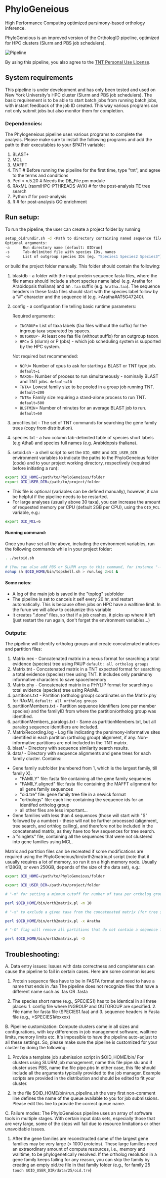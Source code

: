 # PhyloGeneious
 High Performance Computing optimized parsimony-based orthology inference.

PhyloGeneious is an improved version of the OrthologID pipeline, optimized for HPC clusters (Slurm and PBS job schedulers).

![Pipeline](Pipeline_steps.png)

By using this pipeline, you also agree to the [TNT Personal Use License](https://www.lillo.org.ar/phylogeny/tnt/files/LicenseAgreement_1.5.htm).

## System requirements
This pipeline is under development and has only been tested and used on New York University's HPC cluster (Slurm and PBS job schedulers). The basic requirement is to be able to start batch jobs from
running batch jobs, with instant feedback of the job ID created. This way
various programs can not only submit jobs but also monitor them for
completion.

### Dependencies:

The Phylogeneious pipeline uses various programs to complete the analysis. Please make sure to install the following programs and add the path to their executables to your $PATH variable:

1.  BLAST+ 
2.  MCL
3.  MAFFT
4.  TNT # Before running the pipeline for the first time, type "tnt", and agree to the terms and conditions
5.  Perl > v.5.20 # Needs the DB_File.pm module
6.  RAxML (raxmlHPC-PTHREADS-AVX) # for the post-analysis TE tree search
7.  Python # for post-analysis
8.  R # for post-analysis GO enrichment

## Run setup:

To run the pipeline, the user can create a project folder by running  
```sh
setup_oidrundir.sh -d <Path to directory containing named sequence files> 
Optional arguments:
-a      Run directory name [default: OIDrun]
-s      Tab-delimited file with species IDs, names
-o      List of outgroup species IDs [eg. "Species1 Species2 Species3"]
```
or build the project folder manually. This folder should contain the following:
1. blastdb - a folder with the input protein sequence fasta files, where the file names should include a short species name label (e.g. Aratha for Arabidopsis thaliana) and an `.faa` suffix (e.g. `Aratha.faa`). The sequence headers in these fasta files should start with the species label follow by a "#" character and the sequence id (e.g. >Aratha#AT5G47240).
2. config - a configuration file telling basic runtime parameters:

   Required arguments:

   - `INGROUP`= List of taxa labels (faa files without the suffix) for the ingroup taxa separated by spaces.
   - `OUTGROUP`= At least one faa file (without suffix) for an outgroup taxon.
   - `HPC`= S (slurm) or P (pbs) - which job scheduling system is supported by the HPC system.

   Not required but recommended:

   - `NCPU`= Number of cpus to ask for starting a BLAST or TNT type job. `default=1`
   - `MAXQS`= Number of process to run simultaneously - nominally BLAST and TNT jobs. `default=10`
   - `TNTA`= Lowest family size to be pooled in a group job running TNT. `default=200`
   - `TNTB`= Family size requiring a stand-alone process to run TNT. `default=500`
   - `BLSTMIN`= Number of minutes for an average BLAST job to run. `default=60`

3. procfiles.txt - The set of TNT commands for searching the gene family trees (copy from distribution).
4. species.txt - a two column tab-delimited table of species short labels (e.g Athal) and species full names (e.g. Arabidopsis thaliana).
5. setoid.sh - a shell script to set the `OID_HOME` and `OID_USER_DIR` environment variables to indicate the paths to the PhyloGeneious folder (code) and to your project working directory, respectively (required before initiating a run):
```sh
export OID_HOME=/path/to/PhyloGeneious/folder
export OID_USER_DIR=/path/to/project/folder
```
   - This file is optional (variables can be defined manually), however, it can be helpful if the pipeline needs to be restarted.
   - For large analyses (usually above 30 taxa), you can increase the amount of requested memory per CPU (default 2GB per CPU), using the `OID_MCL` variable, e.g.:
```sh
export OID_MCL=6
```

#### Running command:
Once you have set all the above, including the environment variables, run the following commands while in your project folder:

```sh
. ./setoid.sh

# (You can also add PBS or SLURM args to this command, for instance "--mem 32GB" )
nohup sh $OID_HOME/bin/topshell.sh > run.log 2>&1 &
```

#### Some notes:
- A log of the main job is saved in the "toplog" subfolder
- The pipeline is set to cancels it self every 20 hr, and restart automatically. This is because often jobs on HPC have a walltime limit. In the furue we will allow to costumize this variable
- It creates ".done" files, so that if a job crashes, it picks up where it left (just restart the run again, don't forget the environment variables...)

### Outputs:
The pipeline will identify ortholog groups and create concatenated matrices and partition files:
1. Matrix.nex - Concatenated matrix in a nexus format for searching a total evidence (species) tree using PAUP `default: all ortholog groups`
2. Matrix.tnt - Concatenated matrix in a TNT expected format for searching a total evidence (species) tree using TNT. It includes only parsimony informative characters to save space/memory
3. Matrix.phy - Concatenated matrix in a PHYLIP format for searching a total evidence (species) tree using RAxML
4. partitions.txt - Partition (ortholog group) coordinates on the Matrix.phy for RAxML `default: all ortholog groups`
5. partitionMembers.txt - Partition sequence identifiers (one per member species) and the familyID from where the partition/ortholog group was identified.
6. partitionMembers_paralogs.txt - Same as partitionMembers.txt, but all paralog sequence identifiers are included.
7. MatrixRecording.log - Log file indicating the parsimony-informative sites identified in each partition (ortholog group) alignment, if any. Non-informative partitions are not included in the TNT matrix.
8. blast/ - Directory with sequence similarity search results.
9. data/ - Directory with sequence alignments and gene trees for each family cluster. Contains:
  - Gene family subfolder (numbered from 1, which is the largest family, till family X).
    - "FAMILY" file: fasta file containing all the gene family sequences
    - "FAMILY.aligned" file: fasta file containing the MAFFT alignment for all gene family sequences
    - "oid.tre" file: gene family tree file in a newick format
    - "orthologs" file: each line containing the sequence ids for an identifed ortholog group
    - all other files are less important...
  - Gene families with less than 4 sequences (those will start with "S" followed by a number) - these will not be further processed (alignment, tree search, and orthlog calling), and therefore not be included in the concatenated matrix, as they have too few sequences for tree search.
  - a "singlets" file, containing all the sequences that were not clustered into gene families using MCL.

Matrix and partition files can be recreated if some modifications are required using the PhyloGeneious/bin/orth2matrix.pl script (note that it usually requires a lot of memory, so run it on a high memory node. Usually ≥128GB, or even 250GB, depends of the size of the data set), e.g.:
```sh
export OID_HOME=/path/to/PhyloGeneious/folder

export OID_USER_DIR=/path/to/project/folder

# "-m" for setting a minmum cutoff for number of taxa per ortholog group, for that ortholog group to be included in concatenated matrix:

perl $OID_HOME/bin/orth2matrix.pl -m 10

# "-x" to exclude a given taxa from the concatenated matrix (for tree search). Multiple taxa can be indicated (comma-seperated):

perl $OID_HOME/bin/orth2matrix.pl -x Aratha

# "-O" flag will remove all partitions that do not contain a sequence from the outgroup:

perl $OID_HOME/bin/orth2matrix.pl -O
```

## Troubleshooting:

A. Data entry issues: Issues with data correctness and completeness can cause the pipeline to fail in certain cases. Here are some common issues:

1. Protein sequence files have to be in FASTA format and need to have a name that ends in .faa The pipeline does not recognize files that have a different name such as .fas OR .fasta

2. The species short name (e.g., SPECIES1) has to be identical in all three places: 1. config file where INGROUP and OUTGROUP are specified. 2. File name for fasta file (SPECIES1.faa) and 3. sequence headers in Fasta file (e.g., >SPECIES1#xxxxx) 

B. Pipeline customization: Compute clusters come in all sizes and configurations, with key differences in job management software, walltime limits, memory limits etc. It's impossible to have the pipeline auto-adjust to all these settings. So, please make sure the pipeline is customized for your cluster by doing the following:

1. Provide a template job submission script in $OID_HOME/bin/ For clusters using SLURM job management, name this file pipe.slu and if cluster uses PBS, name the file pipe.pbs In either case, this file should include all the arguments typically provided to the job manager. Example scripts are provided in the distribution and should be edited to fit your cluster.

2. In the file $OID_HOME/bin/run_pipeline.sh the very first non-comment line defines the name of the queue available to you for job submissions. Please edit this line to provide the correct queue name.

C. Failure modes: The PhyloGeneious pipeline uses an array of software tools in multiple stages. With certain input data sets, especially those that are very large, some of the steps will fail due to resource limitations or other unavoidable issues. 

1. After the gene families are reconstructed some of the largest gene families may be very large (> 1000 proteins). These large families need an extraordinary amount of compute resources, i.e., memory and walltime, to be phylogenetically resolved. If the ortholog resolution in a gene family keeps failing for any reason, you can skip the family by creating an empty oid.tre file in that family folder (e.g., for family 25 `touch $OID_USER_DIR/data/25/oid.tre`)

